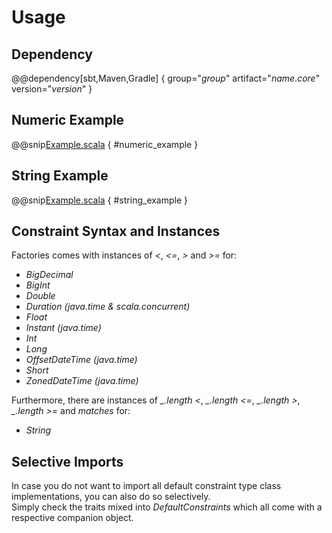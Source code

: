 # Usage

## Dependency

@@dependency[sbt,Maven,Gradle] { group="$group$" artifact="$name.core$" version="$version$" }


## Numeric Example

@@snip[Example.scala]($root$/src/main/scala/usage/NumericExample.scala) { #numeric_example }


## String Example

@@snip[Example.scala]($root$/src/main/scala/usage/StringExample.scala) { #string_example }


## Constraint Syntax and Instances

Factories comes with instances of _<_, _<=_, _>_ and _>=_ for:

* _BigDecimal_
* _BigInt_
* _Double_
* _Duration (java.time & scala.concurrent)_
* _Float_
* _Instant (java.time)_
* _Int_
* _Long_
* _OffsetDateTime (java.time)_
* _Short_
* _ZonedDateTime (java.time)_

Furthermore, there are instances of _\_.length <_, _\_.length <=_, _\_.length >_, _\_.length >=_ and _matches_ for:

* _String_ 


## Selective Imports

In case you do not want to import all default constraint type class implementations, you can also do so selectively.  
Simply check the traits mixed into <i>DefaultConstraints</i> which all come with a respective companion object.
